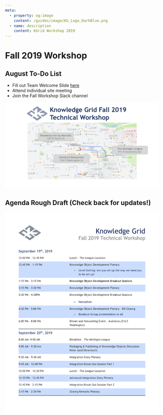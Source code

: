 ```yaml
---
meta:
  - property: og:image
    content: /guides/image/KG_Logo_DarkBlue.png
  - name: description
    content: KGrid Workshop 2019
---
```

# Fall 2019 Workshop

## August To-Do List
- Fill out Team Welcome Slide [here](https://drive.google.com/open?id=1u4u-ELkoiYibKTRmsMQNoQwRHDRcP4KQ3CV8w_3DRQs)
- Attend individual site meeting
- Join the Fall Workshop Slack channel

[![Map](./assets/img/workshopLocations.png)](https://www.google.com/maps/dir/Residence+Inn+by+Marriott+Ann+Arbor+Downtown,+West+Huron+Street,+Ann+Arbor,+MI/Michigan+League,+911+N+University+Ave,+Ann+Arbor,+MI+48104/Aventura,+East+Washington+Street,+Ann+Arbor,+MI/@42.2802002,-83.7485434,16z/data=!3m1!4b1!4m20!4m19!1m5!1m1!1s0x883cae3d747d0d43:0xe0bbef252cddba2a!2m2!1d-83.7494559!2d42.2817421!1m5!1m1!1s0x883cae41112bb9cf:0x2163c675f6ac28e9!2m2!1d-83.7376361!2d42.2790304!1m5!1m1!1s0x883cae3e7f7ff8d5:0x96adeb974303abcf!2m2!1d-83.7506876!2d42.2807907!3e2)

## Agenda Rough Draft (Check back for updates!)
![Image](./assets/img/workshopAgenda.png)

